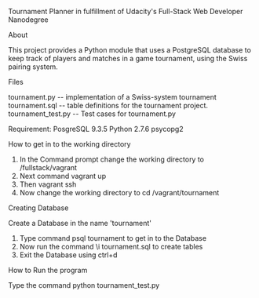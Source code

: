 
Tournament Planner in fulfillment of Udacity's Full-Stack Web Developer Nanodegree

About

This project provides a Python module that uses a PostgreSQL database to keep track
of players and matches in a game tournament, using the Swiss pairing system.


Files

tournament.py -- implementation of a Swiss-system tournament
tournament.sql -- table definitions for the tournament project.
tournament_test.py -- Test cases for tournament.py

Requirement:
PosgreSQL 9.3.5
Python 2.7.6
psycopg2



How to get in to the working directory

1. In the Command prompt change the working directory to /fullstack/vagrant
2. Next command vagrant up 
3. Then vagrant ssh
4. Now change the working directory to cd /vagrant/tournament


Creating Database

Create a Database in the name 'tournament'

1. Type command psql tournament to get in to the Database
2. Now run the command \i tournament.sql to create tables
3. Exit the Database using ctrl+d


How to Run the program

Type the command python tournament_test.py




